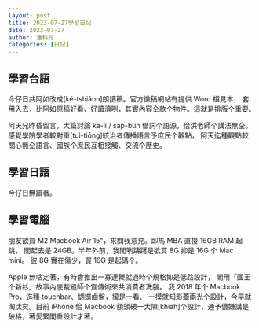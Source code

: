 ```yaml
---
layout: post
title: 2023-07-27學習日記 
date: 2023-07-27
author: 潘科元
categories: [日記]
---
```

## 學習台語

今仔日共阿如改成\[ké-tshiânn\]朗讀稿。官方徵稿網站有提供 Word 檔見本，
套用入去，比阿如原稿好看、好讀濟咧，其實內容仝款个物件。這就是排版个重要。

阿天兄昨昏留言，大篇討論 ka-lí / sap-bûn 借詞个語源，佮洪老師个講法無仝。
感覺學院學者較對重\[tuì-tiōng\]統治者傳播語言予庶民个觀點，
阿天迄種觀點較關心無仝語言、國族个庶民互相接觸、交流个歷史。

## 學習日語
今仔日無讀著。

## 學習電腦

朋友欲買 M2 Macbook Air 15"，來問我意見。即馬 MBA 直接 16GB RAM 起跳，
閣起去是 24GB。半年外前，我閣咧躊躇是欲買 8G 抑是 16G 个 Mac mini。
彼 8G 實在傷少，買 16G 是起碼个。

Apple 無啥定著，有時會推出一寡連鞭就過時个規格抑是低路設計，
閣用「國王个新衫」故事內底裁縫師个宣傳術來共消費者洗腦。
我 2018 年个 Macbook Pro，迄種 touchbar、蝴蝶齒盤，攏是一看、
一摸就知影蓋兩光个設計，今早就淘汰矣。目前 iPhone 佮 Macbook
額頭破一大隙\[khiah\]个設計，通予儂嫌講是破格，著愛緊閣重設計才著。
